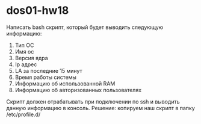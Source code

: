 # dos01-hw18
Написать bash скрипт, который будет выводить следующую информацию:
1) Тип ОС
2) Имя ос
3) Версия ядра
4) Ip адрес
5) LA за последние 15 минут
6) Время работы системы
7) Информацию об использованной RAM
8) Информацию об авторизованных пользователях

Скрипт должен отрабатывать при подключении по ssh и выводить данную информацию в консоль.
Решение: копируем наш скрипт в папку /etc/profile.d/
